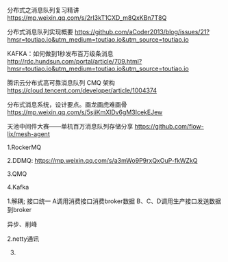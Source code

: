 分布式之消息队列复习精讲
https://mp.weixin.qq.com/s/2rI3kT1CXD_m8QxKBn7T8Q

分布式消息队列实现概要
https://github.com/aCoder2013/blog/issues/21?hmsr=toutiao.io&utm_medium=toutiao.io&utm_source=toutiao.io

KAFKA：如何做到1秒发布百万级条消息
http://rdc.hundsun.com/portal/article/709.html?hmsr=toutiao.io&utm_medium=toutiao.io&utm_source=toutiao.io

腾讯云分布式高可靠消息队列 CMQ 架构
https://cloud.tencent.com/developer/article/1004374

分布式消息系统，设计要点。画龙画虎难画骨
https://mp.weixin.qq.com/s/5sjiKmXlDv6gM3IcekEJew

天池中间件大赛——单机百万消息队列存储分享
https://github.com/flow-lix/mesh-agent


1.RockerMQ

2.DDMQ:
https://mp.weixin.qq.com/s/a3mWo9P9rxQxOuP-fkWZkQ

3.QMQ

4.Kafka

1.解耦; 接口统一
A调用消费接口消费broker数据
B、C、D调用生产接口发送数据到broker 

异步、削峰

2.netty通讯

3.